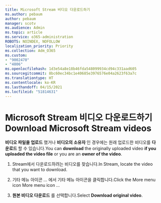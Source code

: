 ```yaml
---
title: Microsoft Stream 비디오 다운로드하기
ms.author: pebaum
author: pebaum
manager: scotv
ms.audience: Admin
ms.topic: article
ms.service: o365-administration
ROBOTS: NOINDEX, NOFOLLOW
localization_priority: Priority
ms.collection: Adm_O365
ms.custom:
- "9002470"
- "4806"
ms.openlocfilehash: 1d3e54a8e18b46fda548099934cd94c331aad605
ms.sourcegitcommit: 8bc60ec34bc1e40685e3976576e04a2623f63a7c
ms.translationtype: HT
ms.contentlocale: ko-KR
ms.lasthandoff: 04/15/2021
ms.locfileid: "51814631"
---
```

# <a name="download-microsoft-stream-videos"></a><span data-ttu-id="e3c9c-102">Microsoft Stream 비디오 다운로드하기</span><span class="sxs-lookup"><span data-stu-id="e3c9c-102">Download Microsoft Stream videos</span></span>

<span data-ttu-id="e3c9c-103">**비디오 파일을 업로드** 했거나 **비디오의 소유자** 인 경우에는 원래 업로드한 비디오를 **다운로드** 할 수 있습니다.</span><span class="sxs-lookup"><span data-stu-id="e3c9c-103">You can **download** the originally uploaded video **if you uploaded the video file** or you are an **owner of the video**.</span></span>

1. <span data-ttu-id="e3c9c-104">Stream에서 다운로드하려는 비디오를 찾습니다.</span><span class="sxs-lookup"><span data-stu-id="e3c9c-104">In Stream, locate the video that you want to download.</span></span>

2. <span data-ttu-id="e3c9c-105">기타 메뉴 아이콘 *...* 에서 기타 메뉴 아이콘을 클릭합니다.</span><span class="sxs-lookup"><span data-stu-id="e3c9c-105">Click the More menu icon More menu icon *...*</span></span>

3. <span data-ttu-id="e3c9c-106">**원본 비디오 다운로드** 를 선택합니다.</span><span class="sxs-lookup"><span data-stu-id="e3c9c-106">Select **Download original video**.</span></span>
